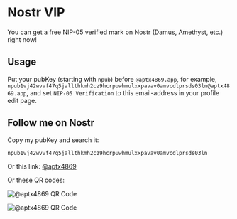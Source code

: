# Nostr VIP

You can get a free NIP-05 verified mark on Nostr (Damus, Amethyst, etc.) right now!

## Usage

Put your pubKey (starting with `npub`) before `@aptx4869.app`, for example, `npub1vj42wvvf47q5jallthkmh2cz9hcrpuwhmulxxpavav0amvcdlprsds03ln@aptx4869.app`, and set `NIP-05 Verification` to this email-address in your profile edit page.

## Follow me on Nostr

Copy my pubKey and search it:

```
npub1vj42wvvf47q5jallthkmh2cz9hcrpuwhmulxxpavav0amvcdlprsds03ln
```

Or this link: [@aptx4869](nostr:npub1vj42wvvf47q5jallthkmh2cz9hcrpuwhmulxxpavav0amvcdlprsds03ln)

Or these QR codes:

![@aptx4869 QR Code](https://img.tonychang1069.top/uPic/2023/02/08/nostr-aptx4869-qr-code.jpg)

![@aptx4869 QR Code](https://img.tonychang1069.top/uPic/2023/02/08/nostr-aptx4869-qr-code.png)

